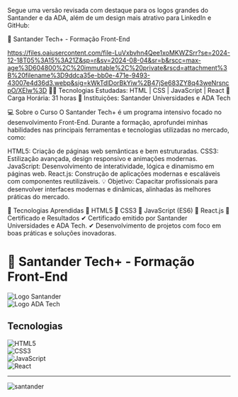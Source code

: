 
Segue uma versão revisada com destaque para os logos grandes do Santander e da ADA, além de um design mais atrativo para LinkedIn e GitHub:

🚀 Santander Tech+ - Formação Front-End

https://files.oaiusercontent.com/file-LuVxbvhn4Qee1xoMKWZSrr?se=2024-12-18T05%3A15%3A21Z&sp=r&sv=2024-08-04&sr=b&rscc=max-age%3D604800%2C%20immutable%2C%20private&rscd=attachment%3B%20filename%3D9ddca35e-bb0e-471e-9493-43007e4d36d3.webp&sig=kWkTdlDorBkYiw%2B47jSe683ZY8q43weNrsncpO/XElw%3D
👨‍💻 Tecnologias Estudadas: HTML | CSS | JavaScript | React
🎯 Carga Horária: 31 horas
🌟 Instituições: Santander Universidades e ADA Tech

💻 Sobre o Curso
O Santander Tech+ é um programa intensivo focado no desenvolvimento Front-End. Durante a formação, aprofundei minhas habilidades nas principais ferramentas e tecnologias utilizadas no mercado, como:

HTML5: Criação de páginas web semânticas e bem estruturadas.
CSS3: Estilização avançada, design responsivo e animações modernas.
JavaScript: Desenvolvimento de interatividade, lógica e dinamismo em páginas web.
React.js: Construção de aplicações modernas e escaláveis com componentes reutilizáveis.
💡 Objetivo: Capacitar profissionais para desenvolver interfaces modernas e dinâmicas, alinhadas às melhores práticas do mercado.

📌 Tecnologias Aprendidas
🔹 HTML5
🔹 CSS3
🔹 JavaScript (ES6)
🔹 React.js
📂 Certificado e Resultados
✔ Certificado emitido por Santander Universidades e ADA Tech.
✔ Desenvolvimento de projetos com foco em boas práticas e soluções inovadoras.

# **🚀 Santander Tech+ - Formação Front-End**  
![Logo Santander](https://upload.wikimedia.org/wikipedia/commons/d/d2/Logotipo_Santander.svg)  
![Logo ADA Tech](https://ada.tech/static/images/logo-ada.png)  

## Tecnologias  
![HTML5](https://img.shields.io/badge/HTML5-%23E34F26.svg?style=for-the-badge&logo=html5&logoColor=white)  
![CSS3](https://img.shields.io/badge/CSS3-%231572B6.svg?style=for-the-badge&logo=css3&logoColor=white)  
![JavaScript](https://img.shields.io/badge/JavaScript-%23F7DF1E.svg?style=for-the-badge&logo=javascript&logoColor=black)  
![React](https://img.shields.io/badge/React-%2320232a.svg?style=for-the-badge&logo=react&logoColor=%2361DAFB)  

---


![santander](https://github.com/user-attachments/assets/4089d620-a2a1-4d62-adb6-1719a191c824)


